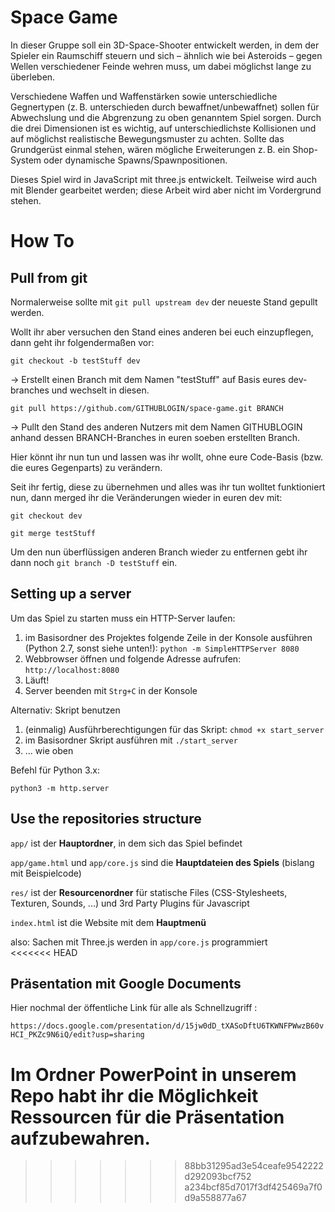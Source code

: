 # Space Game

In dieser Gruppe soll ein 3D-Space-Shooter entwickelt werden, in dem der Spieler ein Raumschiff steuern und sich – ähnlich wie bei Asteroids – gegen Wellen verschiedener Feinde wehren muss, um dabei möglichst lange zu überleben.

Verschiedene Waffen und Waffenstärken sowie unterschiedliche Gegnertypen (z. B. unterschieden durch bewaffnet/unbewaffnet) sollen für Abwechslung und die Abgrenzung zu oben genanntem Spiel sorgen. Durch die drei Dimensionen ist es wichtig, auf unterschiedlichste Kollisionen und auf möglichst realistische Bewegungsmuster zu achten. Sollte das Grundgerüst einmal stehen, wären mögliche Erweiterungen z. B. ein Shop-System oder dynamische Spawns/Spawnpositionen.

Dieses Spiel wird in JavaScript mit three.js entwickelt. Teilweise wird auch mit Blender gearbeitet werden; diese Arbeit wird aber nicht im Vordergrund stehen. 


# How To

## Pull from git

Normalerweise sollte mit `git pull upstream dev` der neueste Stand gepullt werden.

Wollt ihr aber versuchen den Stand eines anderen bei euch einzupflegen, dann geht ihr folgendermaßen vor:

`git checkout -b testStuff dev`

-> Erstellt einen Branch mit dem Namen "testStuff" auf Basis eures dev-branches und wechselt in diesen.

`git pull https://github.com/GITHUBLOGIN/space-game.git BRANCH`

-> Pullt den Stand des anderen Nutzers mit dem Namen GITHUBLOGIN anhand dessen BRANCH-Branches in euren soeben erstellten Branch.

Hier könnt ihr nun tun und lassen was ihr wollt, ohne eure Code-Basis (bzw. die eures Gegenparts) zu verändern.

Seit ihr fertig, diese zu übernehmen und alles was ihr tun wolltet funktioniert nun, dann merged ihr die Veränderungen wieder in euren dev mit:

`git checkout dev`

`git merge testStuff`

Um den nun überflüssigen anderen Branch wieder zu entfernen gebt ihr dann noch `git branch -D testStuff` ein.

## Setting up a server

Um das Spiel zu starten muss ein HTTP-Server laufen:

1. im Basisordner des Projektes folgende Zeile in der Konsole ausführen (Python 2.7, sonst siehe unten!): `python -m SimpleHTTPServer 8080`
2. Webbrowser öffnen und folgende Adresse aufrufen: `http://localhost:8080`
3. Läuft!
4. Server beenden mit `Strg+C` in der Konsole

Alternativ: Skript benutzen

1. (einmalig) Ausführberechtigungen für das Skript: `chmod +x start_server`
2. im Basisordner Skript ausführen mit `./start_server`
3. ... wie oben

Befehl für Python 3.x:

`python3 -m http.server`


## Use the repositories structure

`app/` ist der **Hauptordner**, in dem sich das Spiel befindet

`app/game.html` und `app/core.js` sind die **Hauptdateien des Spiels** (bislang mit Beispielcode)

`res/` ist der **Resourcenordner** für statische Files (CSS-Stylesheets, Texturen, Sounds, ...) und 3rd Party Plugins für Javascript
 
`index.html` ist die Website mit dem **Hauptmenü**


also: Sachen mit Three.js werden in `app/core.js` programmiert  
<<<<<<< HEAD



## Präsentation mit Google Documents

Hier nochmal der öffentliche Link für alle als Schnellzugriff : 

`https://docs.google.com/presentation/d/15jw0dD_tXASoDftU6TKWNFPWwzB60vHCI_PKZc9N6iQ/edit?usp=sharing`

Im Ordner **PowerPoint** in unserem Repo habt ihr die Möglichkeit Ressourcen für die Präsentation aufzubewahren. 
=======
>>>>>>> 88bb31295ad3e54ceafe9542222d292093bcf752
>>>>>>> a234bcf85d7017f3df425469a7f0d9a558877a67

